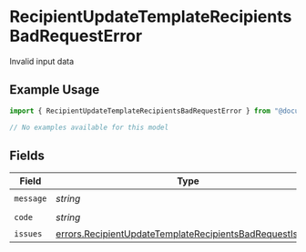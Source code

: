 # RecipientUpdateTemplateRecipientsBadRequestError

Invalid input data

## Example Usage

```typescript
import { RecipientUpdateTemplateRecipientsBadRequestError } from "@documenso/sdk-typescript/models/errors";

// No examples available for this model
```

## Fields

| Field                                                                                                                                | Type                                                                                                                                 | Required                                                                                                                             | Description                                                                                                                          |
| ------------------------------------------------------------------------------------------------------------------------------------ | ------------------------------------------------------------------------------------------------------------------------------------ | ------------------------------------------------------------------------------------------------------------------------------------ | ------------------------------------------------------------------------------------------------------------------------------------ |
| `message`                                                                                                                            | *string*                                                                                                                             | :heavy_check_mark:                                                                                                                   | N/A                                                                                                                                  |
| `code`                                                                                                                               | *string*                                                                                                                             | :heavy_check_mark:                                                                                                                   | N/A                                                                                                                                  |
| `issues`                                                                                                                             | [errors.RecipientUpdateTemplateRecipientsBadRequestIssue](../../models/errors/recipientupdatetemplaterecipientsbadrequestissue.md)[] | :heavy_minus_sign:                                                                                                                   | N/A                                                                                                                                  |